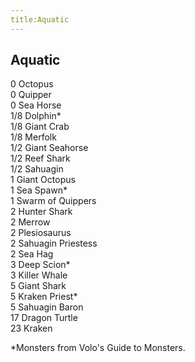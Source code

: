 ```yaml
---
title:Aquatic
---
```


## Aquatic
0 Octopus<br/>
0 Quipper<br/>
0 Sea Horse<br/>
1/8 Dolphin\*<br/>
1/8 Giant Crab<br/>
1/8 Merfolk<br/>
1/2 Giant Seahorse<br/>
1/2 Reef Shark<br/>
1/2 Sahuagin<br/>
1 Giant Octopus<br/>
1 Sea Spawn\*<br/>
1 Swarm of Quippers<br/>
2 Hunter Shark<br/>
2 Merrow<br/>
2 Plesiosaurus<br/>
2 Sahuagin Priestess<br/>
2 Sea Hag<br/>
3 Deep Scion\*<br/>
3 Killer Whale<br/>
5 Giant Shark<br/>
5 Kraken Priest\*<br/> 
5 Sahuagin Baron<br/>
17 Dragon Turtle<br/>
23 Kraken<br/>

\*Monsters from Volo's Guide to Monsters. 
